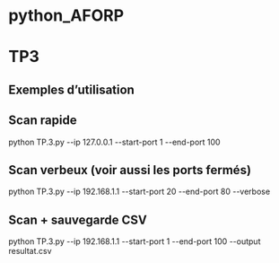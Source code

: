 # python_AFORP
# TP3

## Exemples d’utilisation

## Scan rapide
python TP.3.py --ip 127.0.0.1 --start-port 1 --end-port 100

## Scan verbeux (voir aussi les ports fermés)
python TP.3.py --ip 192.168.1.1 --start-port 20 --end-port 80 --verbose

## Scan + sauvegarde CSV
python TP.3.py --ip 192.168.1.1 --start-port 1 --end-port 100 --output resultat.csv
